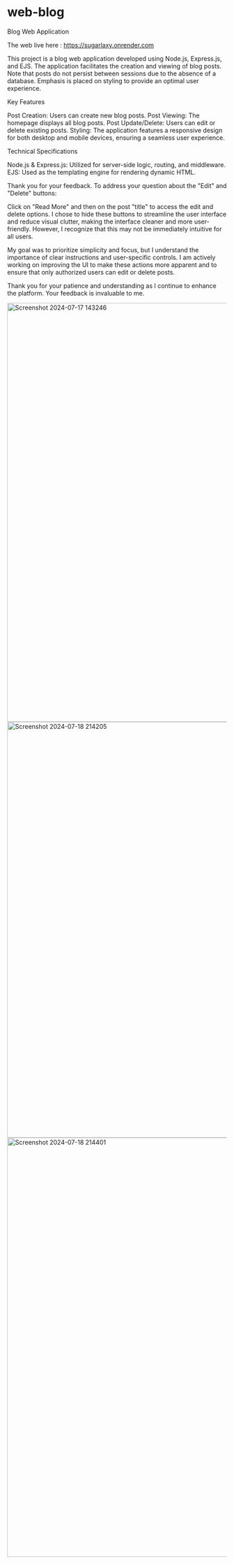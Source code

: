 # web-blog
Blog Web Application

The web live here : https://sugarlaxy.onrender.com

This project is a blog web application developed using Node.js, Express.js, and EJS. The application facilitates the creation and viewing of blog posts. Note that posts do not persist between sessions due to the absence of a database. Emphasis is placed on styling to provide an optimal user experience.

Key Features

Post Creation: Users can create new blog posts.
Post Viewing: The homepage displays all blog posts.
Post Update/Delete: Users can edit or delete existing posts.
Styling: The application features a responsive design for both desktop and mobile devices, ensuring a seamless user experience.

Technical Specifications

Node.js & Express.js: Utilized for server-side logic, routing, and middleware.
EJS: Used as the templating engine for rendering dynamic HTML.

Thank you for your feedback. To address your question about the "Edit" and "Delete" buttons:

Click on "Read More" and then on the post "title" to access the edit and delete options. I chose to hide these buttons to streamline the user interface and reduce visual clutter, making the interface cleaner and more user-friendly. However, I recognize that this may not be immediately intuitive for all users.

My goal was to prioritize simplicity and focus, but I understand the importance of clear instructions and user-specific controls. I am actively working on improving the UI to make these actions more apparent and to ensure that only authorized users can edit or delete posts.

Thank you for your patience and understanding as I continue to enhance the platform. Your feedback is invaluable to me.

<img width="959" alt="Screenshot 2024-07-17 143246" src="https://github.com/user-attachments/assets/24af99e0-47a3-438f-8ef7-71d6ea086345">

<img width="952" alt="Screenshot 2024-07-18 214205" src="https://github.com/user-attachments/assets/d6bf5aa5-5c4d-4e9a-8e31-6f2489b2f1dd">

<img width="960" alt="Screenshot 2024-07-18 214401" src="https://github.com/user-attachments/assets/61c562ab-95bf-4ebf-88a3-ac2a3a507a87">
